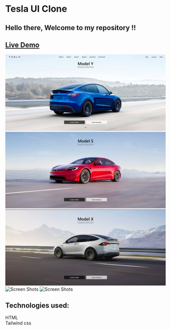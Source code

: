 # Tesla UI Clone
## Hello there, Welcome to my repository !!
## [Live Demo](https://teslaclone-ui.netlify.app/)
![Screen Shots](./Screen%20shots/127.0.0.1_5500_index.html.png "tesla")
![Screen Shots](./Screen%20shots/127.0.0.1_5500_index.html%20(1).png "tesla")
![Screen Shots](./Screen%20shots/127.0.0.1_5500_index.html%20(2).png "tesla")
![Screen Shots](./Screen%20shots/127.0.0.1_5500_index.html%20(5).png "tesla")
![Screen Shots](./Screen%20shots/127.0.0.1_5500_index.html%20(4).png "tesla")
## Technologies used:<br>
HTML <br>
Tailwind css
